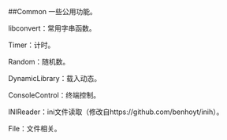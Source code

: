 ##Common
一些公用功能。

libconvert：常用字串函数。

Timer：计时。

Random：随机数。

DynamicLibrary：载入动态。

ConsoleControl：终端控制。

INIReader：ini文件读取（修改自https://github.com/benhoyt/inih）。

File：文件相关。